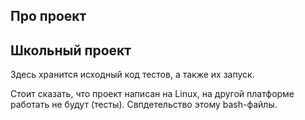 ## Про проект
Школьный проект
-------------------------------------------------
Здесь хранится исходный код тестов, а также их запуск. 

Стоит сказать, что проект написан на Linux, на другой платформе работать не будут (тесты). Свпдетельство этому bash-файлы.